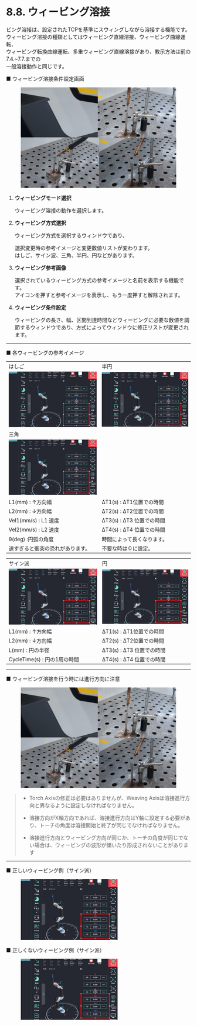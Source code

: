 # 8.8. ウィービング溶接

ビング溶接は、設定されたTCPを基準にスウィングしながら溶接する機能です。\
ウィービング溶接の種類としてはウィービング直線溶接、ウィービング曲線運転、\
ウィービング転換曲線運転、多重ウィービング直線溶接があり、教示方法は前の7.4.\~7.7.までの\
一般溶接動作と同じです。



■ ウィービング溶接条件設定画面

<figure><img src="../.gitbook/assets/그림4.png" alt=""><figcaption></figcaption></figure>

1.  **ウィービングモード選択**

    ウィービング溶接の動作を選択します。
2.  **ウィービング方式選択**

    ウィービング方式を選択するウィンドウであり、

    選択変更時の参考イメージと変更数値リストが変わります。\
    はしご、サイン波、三角、半円、円などがあります。
3.  **ウィービング参考画像**

    選択されているウィービング方式の参考イメージと名前を表示する機能です。\
    アイコンを押すと参考イメージを表示し、もう一度押すと解除されます。
4.  **ウィービング条件設定**

    ウィービングの長さ、幅、区間到達時間などウィービングに必要な数値を調節するウィンドウであり、方式によってウィンドウに修正リストが変更されます。

***

■ 各ウィービングの参考イメージ

|                                 |                                 |
| ------------------------------- | ------------------------------- |
| はしご                             | 半円                              |
| ![](../.gitbook/assets/그림6.png) | ![](../.gitbook/assets/그림6.png) |
| 三角                              |                                 |
| ![](../.gitbook/assets/그림6.png) |                                 |
| L1(mm) : ↑方向幅                   | ΔT1(s) : ΔT1位置での時間              |
| L2(mm) : ↓方向幅                   | ΔT2(s) : ΔT2位置での時間              |
| Vel1(mm/s) : L1 速度              | ΔT3(s) : ΔT3 位置での時間             |
| Vel2(mm/s) : L2 速度              | ΔT4(s) : ΔT4 位置での時間             |
| θ(deg) :円弧の角度                   | 時間によって長くなります。                   |
| 速すぎると衝突の恐れがあります。                | 不要な時は０に設定。                      |

|                                 |                                 |
| ------------------------------- | ------------------------------- |
| サイン派                            | 円                               |
| ![](../.gitbook/assets/그림6.png) | ![](../.gitbook/assets/그림6.png) |
| L1(mm) : ↑方向幅                   | ΔT1(s) : ΔT1位置での時間              |
| L2(mm) : ↓方向幅                   | ΔT2(s) : ΔT2位置での時間              |
| L(mm) : 円の半径                    | ΔT3(s) : ΔT3 位置での時間             |
| CycleTime(s) : 円の1周の時間          | ΔT4(s) : ΔT4 位置での時間             |

***

■ ウィービング溶接を行う時には進行方向に注意

<figure><img src="../.gitbook/assets/그림4.png" alt=""><figcaption></figcaption></figure>

> * Torch Axisの修正は必要はありませんが、Weaving Axisは溶接進行方向と異なるように設定しなければなりません。
>
>
>
> * 溶接方向がX軸方向であれば、溶接進行方向はY軸に設定する必要があり、トーチの角度は溶接開始と終了が同じでなければなりません。
>
>
>
> * 溶接進行方向とウィービング方向が同じか、トーチの角度が同じでない場合は、ウィービングの波形が傾いたり形成されないことがあります

***

■ 正しいウィービング例（サイン派）

<figure><img src="../.gitbook/assets/그림6.png" alt=""><figcaption></figcaption></figure>

■ 正しくないウィービング例（サイン派）

<figure><img src="../.gitbook/assets/그림6.png" alt=""><figcaption></figcaption></figure>



